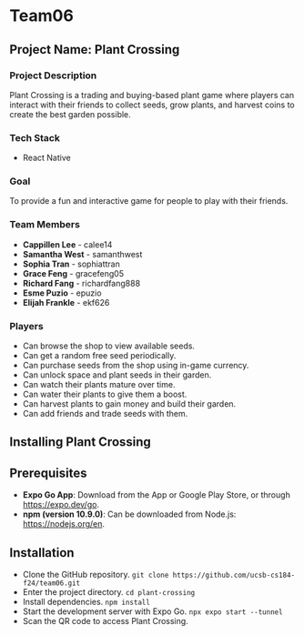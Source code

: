# Team06

## Project Name: Plant Crossing

### Project Description

Plant Crossing is a trading and buying-based plant game where players can interact with their friends to collect seeds, grow plants, and harvest coins to create the best garden possible.

### Tech Stack

- React Native

### Goal

To provide a fun and interactive game for people to play with their friends.

### Team Members

- **Cappillen Lee** - calee14
- **Samantha West** - samanthwest
- **Sophia Tran** - sophiattran
- **Grace Feng** - gracefeng05
- **Richard Fang** - richardfang888
- **Esme Puzio** - epuzio
- **Elijah Frankle** - ekf626

### Players
- Can browse the shop to view available seeds.
- Can get a random free seed periodically.
- Can purchase seeds from the shop using in-game currency.
- Can unlock space and plant seeds in their garden.
- Can watch their plants mature over time.
- Can water their plants to give them a boost.
- Can harvest plants to gain money and build their garden.
- Can add friends and trade seeds with them.

## Installing Plant Crossing
## Prerequisites 
- **Expo Go App**: Download from the App or Google Play Store, or through https://expo.dev/go.
- **npm (version 10.9.0)**: Can be downloaded from Node.js: https://nodejs.org/en. 

## Installation
- Clone the GitHub repository.
``` git clone https://github.com/ucsb-cs184-f24/team06.git ```
- Enter the project directory.
``` cd plant-crossing ```
- Install dependencies.
``` npm install ```
- Start the development server with Expo Go.
``` npx expo start --tunnel ```
- Scan the QR code to access Plant Crossing.
